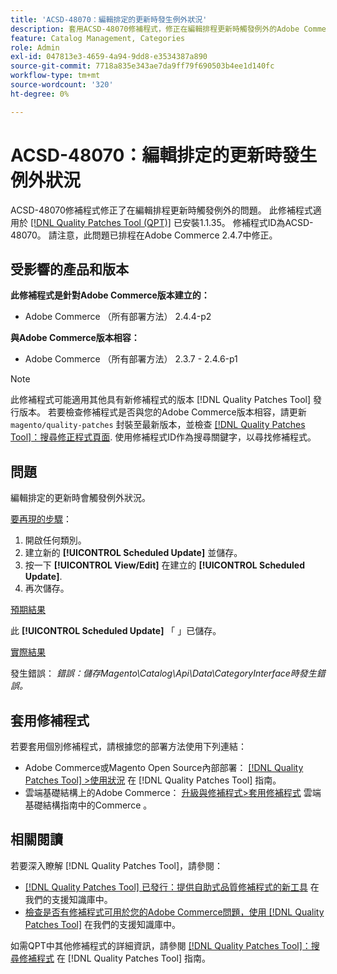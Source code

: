 ```yaml
---
title: 'ACSD-48070：編輯排定的更新時發生例外狀況'
description: 套用ACSD-48070修補程式，修正在編輯排程更新時觸發例外的Adobe Commerce問題。
feature: Catalog Management, Categories
role: Admin
exl-id: 047813e3-4659-4a94-9dd8-e3534387a890
source-git-commit: 7718a835e343ae7da9ff79f690503b4ee1d140fc
workflow-type: tm+mt
source-wordcount: '320'
ht-degree: 0%

---
```


# ACSD-48070：編輯排定的更新時發生例外狀況

ACSD-48070修補程式修正了在編輯排程更新時觸發例外的問題。 此修補程式適用於 [[!DNL Quality Patches Tool (QPT)]](/help/announcements/adobe-commerce-announcements/magento-quality-patches-released-new-tool-to-self-serve-quality-patches.md) 已安裝1.1.35。 修補程式ID為ACSD-48070。 請注意，此問題已排程在Adobe Commerce 2.4.7中修正。

## 受影響的產品和版本

**此修補程式是針對Adobe Commerce版本建立的：**

* Adobe Commerce （所有部署方法） 2.4.4-p2

**與Adobe Commerce版本相容：**

* Adobe Commerce （所有部署方法） 2.3.7 - 2.4.6-p1

>[!NOTE]
>
>此修補程式可能適用其他具有新修補程式的版本 [!DNL Quality Patches Tool] 發行版本。 若要檢查修補程式是否與您的Adobe Commerce版本相容，請更新 `magento/quality-patches` 封裝至最新版本，並檢查 [[!DNL Quality Patches Tool]：搜尋修正程式頁面](https://experienceleague.adobe.com/tools/commerce-quality-patches/index.html). 使用修補程式ID作為搜尋關鍵字，以尋找修補程式。

## 問題

編輯排定的更新時會觸發例外狀況。

<u>要再現的步驟</u>：

1. 開啟任何類別。
2. 建立新的 **[!UICONTROL Scheduled Update]** 並儲存。
3. 按一下 **[!UICONTROL View/Edit]** 在建立的 **[!UICONTROL Scheduled Update]**.
4. 再次儲存。

<u>預期結果</u>

此 **[!UICONTROL Scheduled Update]** 「 」已儲存。

<u>實際結果</u>

發生錯誤： *錯誤：儲存Magento\Catalog\Api\Data\CategoryInterface時發生錯誤。*

## 套用修補程式

若要套用個別修補程式，請根據您的部署方法使用下列連結：

* Adobe Commerce或Magento Open Source內部部署： [[!DNL Quality Patches Tool] >使用狀況](https://experienceleague.adobe.com/docs/commerce-operations/tools/quality-patches-tool/usage.html) 在 [!DNL Quality Patches Tool] 指南。
* 雲端基礎結構上的Adobe Commerce： [升級與修補程式>套用修補程式](https://experienceleague.adobe.com/docs/commerce-cloud-service/user-guide/develop/upgrade/apply-patches.html) 雲端基礎結構指南中的Commerce 。

## 相關閱讀

若要深入瞭解 [!DNL Quality Patches Tool]，請參閱：

* [[!DNL Quality Patches Tool] 已發行：提供自助式品質修補程式的新工具](/help/announcements/adobe-commerce-announcements/magento-quality-patches-released-new-tool-to-self-serve-quality-patches.md) 在我們的支援知識庫中。
* [檢查是否有修補程式可用於您的Adobe Commerce問題，使用 [!DNL Quality Patches Tool]](/help/support-tools/patches-available-in-qpt-tool/check-patch-for-magento-issue-with-magento-quality-patches.md) 在我們的支援知識庫中。

如需QPT中其他修補程式的詳細資訊，請參閱 [[!DNL Quality Patches Tool]：搜尋修補程式](https://experienceleague.adobe.com/tools/commerce-quality-patches/index.html) 在 [!DNL Quality Patches Tool] 指南。
